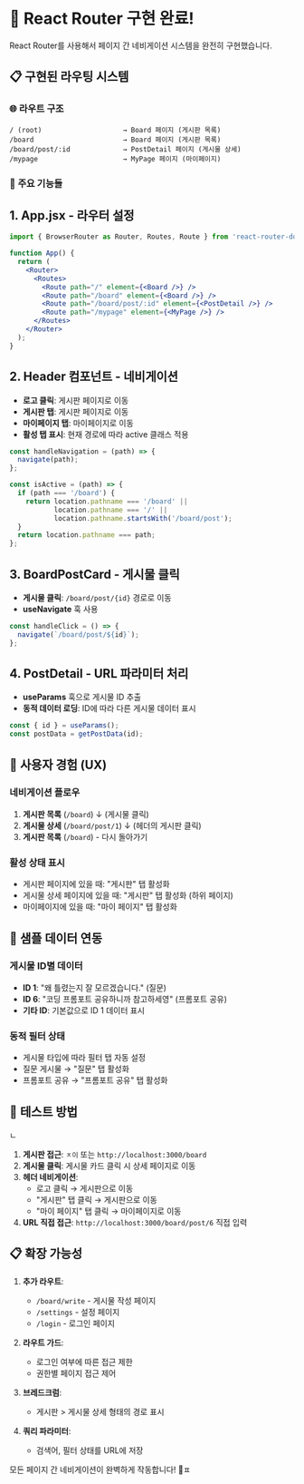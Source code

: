 # 🚀 React Router 구현 완료!

React Router를 사용해서 페이지 간 네비게이션 시스템을 완전히 구현했습니다.

## 📋 **구현된 라우팅 시스템**

### 🌐 **라우트 구조**
```
/ (root)                    → Board 페이지 (게시판 목록)
/board                      → Board 페이지 (게시판 목록)  
/board/post/:id             → PostDetail 페이지 (게시물 상세)
/mypage                     → MyPage 페이지 (마이페이지)
```

### 🎯 **주요 기능들**

## 1. **App.jsx - 라우터 설정**
```jsx
import { BrowserRouter as Router, Routes, Route } from 'react-router-dom';

function App() {
  return (
    <Router>
      <Routes>
        <Route path="/" element={<Board />} />
        <Route path="/board" element={<Board />} />
        <Route path="/board/post/:id" element={<PostDetail />} />
        <Route path="/mypage" element={<MyPage />} />
      </Routes>
    </Router>
  );
}
```

## 2. **Header 컴포넌트 - 네비게이션**
- **로고 클릭**: 게시판 페이지로 이동
- **게시판 탭**: 게시판 페이지로 이동
- **마이페이지 탭**: 마이페이지로 이동
- **활성 탭 표시**: 현재 경로에 따라 active 클래스 적용

```jsx
const handleNavigation = (path) => {
  navigate(path);
};

const isActive = (path) => {
  if (path === '/board') {
    return location.pathname === '/board' || 
           location.pathname === '/' || 
           location.pathname.startsWith('/board/post');
  }
  return location.pathname === path;
};
```

## 3. **BoardPostCard - 게시물 클릭**
- **게시물 클릭**: `/board/post/{id}` 경로로 이동
- **useNavigate** 훅 사용

```jsx
const handleClick = () => {
  navigate(`/board/post/${id}`);
};
```

## 4. **PostDetail - URL 파라미터 처리**
- **useParams** 훅으로 게시물 ID 추출
- **동적 데이터 로딩**: ID에 따라 다른 게시물 데이터 표시

```jsx
const { id } = useParams();
const postData = getPostData(id);
```

## 🎨 **사용자 경험 (UX)**

### **네비게이션 플로우**
1. **게시판 목록** (`/board`)
   ↓ (게시물 클릭)
2. **게시물 상세** (`/board/post/1`)
   ↓ (헤더의 게시판 클릭)
3. **게시판 목록** (`/board`) - 다시 돌아가기

### **활성 상태 표시**
- 게시판 페이지에 있을 때: "게시판" 탭 활성화
- 게시물 상세 페이지에 있을 때: "게시판" 탭 활성화 (하위 페이지)
- 마이페이지에 있을 때: "마이 페이지" 탭 활성화

## 🔧 **샘플 데이터 연동**

### **게시물 ID별 데이터**
- **ID 1**: "왜 틀렸는지 잘 모르겠습니다." (질문)
- **ID 6**: "코딩 프롬포트 공유하니까 참고하세영" (프롬포트 공유)
- **기타 ID**: 기본값으로 ID 1 데이터 표시

### **동적 필터 상태**
- 게시물 타입에 따라 필터 탭 자동 설정
- 질문 게시물 → "질문" 탭 활성화
- 프롬포트 공유 → "프롬포트 공유" 탭 활성화

## 🚀 **테스트 방법**
ㄴ
1. **게시판 접근**: `ㅈ이` 또는 `http://localhost:3000/board`
2. **게시물 클릭**: 게시물 카드 클릭 시 상세 페이지로 이동
3. **헤더 네비게이션**: 
   - 로고 클릭 → 게시판으로 이동
   - "게시판" 탭 클릭 → 게시판으로 이동
   - "마이 페이지" 탭 클릭 → 마이페이지로 이동
4. **URL 직접 접근**: `http://localhost:3000/board/post/6` 직접 입력

## 📋 **확장 가능성**

1. **추가 라우트**:
   - `/board/write` - 게시물 작성 페이지
   - `/settings` - 설정 페이지
   - `/login` - 로그인 페이지

2. **라우트 가드**:
   - 로그인 여부에 따른 접근 제한
   - 권한별 페이지 접근 제어

3. **브레드크럼**:
   - 게시판 > 게시물 상세 형태의 경로 표시

4. **쿼리 파라미터**:
   - 검색어, 필터 상태를 URL에 저장

모든 페이지 간 네비게이션이 완벽하게 작동합니다! 🎉ㅍ